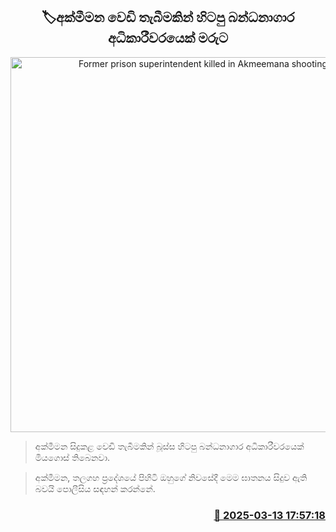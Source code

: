 <p align='center'><b><h2 align='center' title='Former prison superintendent killed in Akmeemana shooting'>🏷අක්මීමන වෙඩි තැබීමකින් හිටපු බන්ධනාගාර අධිකාරීවරයෙක් මරුට</h2></b></p>
<p align='center'><img src='https://helakuru.sgp1.cdn.digitaloceanspaces.com/esana/images/lib/crime-death.jpg' width='600' alt='Former prison superintendent killed in Akmeemana shooting'></p>

> අක්මීමන සිදුකළ වෙඩි තැබීමකින් බූස්ස හිටපු බන්ධනාගාර අධිකාරීවරයෙක් මියගොස් තිබෙනවා.

> අක්මීමන, තලගහ ප්‍රදේශයේ පිහිටි ඔහුගේ නිවසේදී මෙම ඝාතනය සිදුව ඇති බවයි පොලීසිය සඳහන් කරන්නේ.



<h3 align='right'><a href='https://www.helakuru.lk/esana/p/108308/'>📅 2025-03-13 17:57:18</a></h3>
